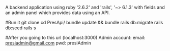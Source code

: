 A backend application using ruby '2.6.2' and 'rails', '~> 6.1.3' with fields and an admin panel which provides data using an API.

#Run it 
  git clone 
    cd PresApi/
      bundle update && bundle 
        rails db:migrate
          rails db:seed
            rails s
  
  
#After you going to this url  (localhost:3000)
    Admin account:
      email: presiadmin@gmail.com
      pwd:  presiAdmin
